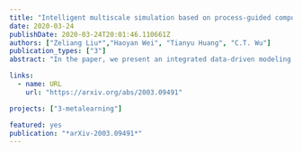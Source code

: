 ```yaml
---
title: "Intelligent multiscale simulation based on process-guided composite database"
date: 2020-03-24
publishDate: 2020-03-24T20:01:46.110661Z
authors: ["Zeliang Liu*","Haoyan Wei", "Tianyu Huang", "C.T. Wu"]
publication_types: ["3"]
abstract: "In the paper, we present an integrated data-driven modeling framework based on process modeling, material homogenization, mechanistic machine learning, and concurrent multiscale simulation. We are interested in the injection-molded short fiber reinforced composites, which have been identified as key material systems in automotive, aerospace, and electronics industries. The molding process induces spatially varying microstructures across various length scales, while the resulting strongly anisotropic and nonlinear material properties are still challenging to be captured by conventional modeling approaches. To prepare the linear elastic training data for our machine learning tasks, Representative Volume Elements (RVE) with different fiber orientations and volume fractions are generated through stochastic reconstruction. More importantly, we utilize the recently proposed Deep Material Network (DMN) to learn the hidden microscale morphologies from data. With essential physics embedded in its building blocks, this data-driven material model can be extrapolated to predict nonlinear material behaviors efficiently and accurately. Through the transfer learning of DMN, we create a unified process-guided material database that covers a full range of geometric descriptors for short fiber reinforced composites. Finally, this unified DMN database is implemented and coupled with macroscale finite element model to enable concurrent multiscale simulations. From our perspective, the proposed framework is also promising in many other emergent multiscale engineering systems, such as additive manufacturing and compressive molding."

links:
  - name: URL
    url: "https://arxiv.org/abs/2003.09491"

projects: ["3-metalearning"]

featured: yes
publication: "*arXiv-2003.09491*"
---
```


